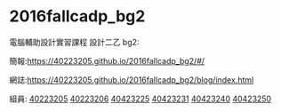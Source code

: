 # 2016fallcadp_bg2

電腦輔助設計實習課程 設計二乙  bg2:

簡報:https://40223205.github.io/2016fallcadp_bg2/#/

網誌:https://40223205.github.io/2016fallcadp_bg2/blog/index.html

組員:
<a href="https://40223205.github.io/2016fallcadp_bg2/40223205/#/">40223205</a>
<a href="https://s40223206.github.io/2016fallcadp_bg2/40223206/#/">40223206</a>
<a href="https://40423225.github.io/2016fallcadp_bg2/40423225/#/">40423225</a>
<a href="https://40423231.github.io/2016fallcadp_bg2/40423231/#/">40423231</a>
<a href="https://40423240.github.io/2016fallcadp_bg2/40423240/#/">40423240</a>
<a href="https://40423250.github.io/2016fallcadp_bg2/40423250/#/">40423250</a>

